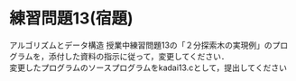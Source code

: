 #  練習問題13(宿題)
アルゴリズムとデータ構造 授業中練習問題13の「２分探索木の実現例」のプログラムを，添付した資料の指示に従って，変更してください．   
変更したプログラムのソースプログラムをkadai13.cとして，提出してください 
